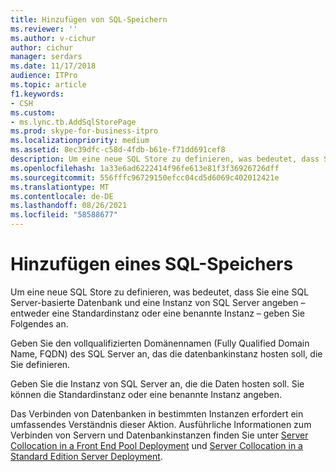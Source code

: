 ```yaml
---
title: Hinzufügen von SQL-Speichern
ms.reviewer: ''
ms.author: v-cichur
author: cichur
manager: serdars
ms.date: 11/17/2018
audience: ITPro
ms.topic: article
f1.keywords:
- CSH
ms.custom:
- ms.lync.tb.AddSqlStorePage
ms.prod: skype-for-business-itpro
ms.localizationpriority: medium
ms.assetid: 8ec39dfc-c58d-4fdb-b61e-f71dd691cef8
description: Um eine neue SQL Store zu definieren, was bedeutet, dass Sie eine SQL Server-basierte Datenbank und eine Instanz von SQL Server angeben – entweder eine Standardinstanz oder eine benannte Instanz – geben Sie Folgendes an.
ms.openlocfilehash: 1a33e6ad6222414f96fe613e81f3f36926726dff
ms.sourcegitcommit: 556fffc96729150efcc04cd5d6069c402012421e
ms.translationtype: MT
ms.contentlocale: de-DE
ms.lasthandoff: 08/26/2021
ms.locfileid: "58588677"
---
```

# <a name="add-sql-store"></a>Hinzufügen eines SQL-Speichers

Um eine neue SQL Store zu definieren, was bedeutet, dass Sie eine SQL Server-basierte Datenbank und eine Instanz von SQL Server angeben – entweder eine Standardinstanz oder eine benannte Instanz – geben Sie Folgendes an.

Geben Sie den vollqualifizierten Domänennamen (Fully Qualified Domain Name, FQDN) des SQL Server an, das die datenbankinstanz hosten soll, die Sie definieren.

Geben Sie die Instanz von SQL Server an, die die Daten hosten soll. Sie können die Standardinstanz oder eine benannte Instanz angeben.

Das Verbinden von Datenbanken in bestimmten Instanzen erfordert ein umfassendes Verständnis dieser Aktion. Ausführliche Informationen zum Verbinden von Servern und Datenbankinstanzen finden Sie unter [Server Collocation in a Front End Pool Deployment](/previous-versions/office/lync-server-2013/lync-server-2013-server-collocation-in-an-enterprise-edition-front-end-pool-deployment) und [Server Collocation in a Standard Edition Server Deployment](/previous-versions/office/lync-server-2013/lync-server-2013-server-collocation-in-a-standard-edition-server-deployment).
